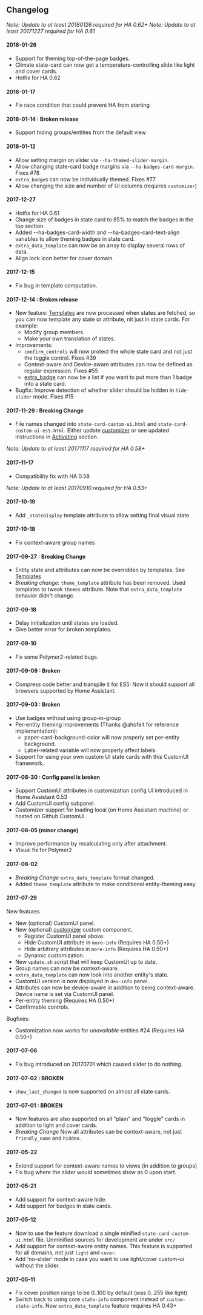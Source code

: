 ## Changelog

*Note: Update to at least 20180126 required for HA 0.62+*
*Note: Update to at least 20171227 required for HA 0.61*

#### 2018-01-26
*   Support for theming top-of-the-page badges.
*   Climate state-card can now get a temperature-controlling slide like light and cover cards.
*   Hotfix for HA 0.62

#### 2018-01-17
*   Fix race condition that could prevent HA from starting

#### 2018-01-14 : Broken release
*   Support hiding groups/entities from the default view

#### 2018-01-12
*   Allow setting margin on slider via `--ha-themed-slider-margin`.
*   Allow changing state-card badge margins via `--ha-badges-card-margin`. Fixes #78
*   `extra_badge`s can now be individually themed. Fixes #77
*   Allow changing the size and number of UI columns (requires `customizer`)

#### 2017-12-27
*   Hotfix for HA 0.61
*   Change size of badges in state card to 85% to match the badges in the top section.
*   Added --ha-badges-card-width and --ha-badges-card-text-align variables to allow theming badges in state card.
*   `extra_data_template` can now be an array to display several rows of data.
*   Align lock icon better for cover domain.

#### 2017-12-15
*   Fix bug in template computation.

#### 2017-12-14 : Broken release
*   New feature: [Templates](docs/templates.md) are now processed when states are fetched, so you can now template any state or attribute, nit just in state cards. For example:
    *   Modify group members.
    *   Make your own translation of states.
*   Improvements:
    *   `confirm_controls` will now protect the whole state card and not just the toggle control. Fixes #39
    *   Context-aware and Device-aware attributes can now be defined as regular expression. Fixes #55
    *   [extra_badge](docs/features.md#add-badge-to-the-state-card) can now be a list if you want to put more than 1 badge into a state card.
*   Bugfix: Improve detection of whether slider should be hidden in `hide-slider` mode. Fixes #15

#### 2017-11-29 : Breaking Change
*   File names changed into `state-card-custom-ui.html` and `state-card-custom-ui-es5.html`. Either update [customizer](https://github.com/andrey-git/home-assistant-customizer) or see updated instructions in [Activating](docs/activating.md) section.

*Note: Update to at least 20171117 required for HA 0.58+*

#### 2017-11-17
*   Compatibility fix with HA 0.58

*Note: Update to at least 20170910 required for HA 0.53+*

#### 2017-10-19
*   Add `_stateDisplay` template attribute to allow setting final visual state.

#### 2017-10-18
*   Fix context-aware group names

#### 2017-09-27 : Breaking Change
*   Entity state and attributes can now be overridden by templates. See [Templates](docs/templates.md)
*   *Breaking change*: `theme_template` attribute has been removed. Used templates to tweak `themes` attribute.
  Note that `extra_data_template` behavior didn't change.

#### 2017-09-18
*   Delay initialization until states are loaded.
*   Give better error for broken templates.

#### 2017-09-10
*   Fix some Polymer2-related bugs.

#### 2017-09-09 : Broken
*   Compress code better and transpile it for ES5: Now it should support all browsers supported by Home Assistant.

#### 2017-09-03 : Broken
*   Use badges without using group-in-group
*   Per-entity theming improvements (Thanks @ahofelt for reference implementation):
    *   paper-card-background-color will now properly set per-entity background.
    *   Label-related variable will now properly affect labels.
*   Support for using your own custom UI state cards with this CustomUI framework.


#### 2017-08-30 : Config panel is broken
*   Support CustomUI attributes in customization config UI introduced in Home Assistant 0.53
*   Add CustomUI config subpanel.
*   Customizer support for loading local (on Home Assistant machine) or hosted on Github CustomUI.

#### 2017-08-05 (minor change)
*   Improve performance by recalculating only after attachment.
*   Visual fix for Polymer2

#### 2017-08-02
*   *Breaking Change* `extra_data_template` format changed.
*   Added `theme_template` attribute to make conditional entity-theming easy.

#### 2017-07-29
New features
*   New (optional) CustomUI panel.
*   New (optional) [customizer](https://github.com/andrey-git/home-assistant-customizer) custom component.
    *   Register CustomUI panel above.
    *   Hide CustomUI attribute in `more-info` (Requires HA 0.50+)
    *   Hide arbitrary attributes in `more-info` (Requires HA 0.50+)
    *   Dynamic customization.
*   New `update.sh` script that will keep CustomUI up to date.
*   Group names can now be context-aware.
*   `extra_data_template` can now look into another entity's state.
*   CustomUI version is now displayed in `dev-info` panel.
*   Attributes can now be device-aware in addition to being context-aware. Device name is set via CustomUI panel.
*   Per-entity theming (Requires HA 0.50+)
*   Confirmable controls.

Bugfixes:
*   Customization now works for *unavailable* entities #24 (Requires HA 0.50+)

#### 2017-07-06
*   Fix bug introduced on 20170701 which caused slider to do nothing.

#### 2017-07-02 : BROKEN
*   `show_last_changed` is now supported on almost all state cards.

#### 2017-07-01 : BROKEN
*   Now features are also supported on all "plain" and "toggle" cards in addition to light and cover cards.
*   *Breaking Change* Now all attributes can be context-aware, not just `friendly_name` and `hidden`.

#### 2017-05-22
*   Extend support for context-aware names to views (in addition to groups)
*   Fix bug where the slider would sometimes show as 0 upon start.

#### 2017-05-21
*   Add support for context-aware hide.
*   Add support for badges in state cards.

#### 2017-05-12
*   Now to use the feature download a single minified `state-card-custom-ui.html` file. Unminified sources for development are under `src/`
*   Add support for context-aware entity names. This feature is supported for all domains, not just `light` and `cover`.
*   Add 'no-slider' mode in case you want to use light/cover custom-ui without the slider.

#### 2017-05-11
*   Fix cover position range to be 0..100 by default (was 0..255 like light)
*   Switch back to using core `state-info` component instead of `custom-state-info`.
  Now `extra_data_template` feature requires HA 0.43+
